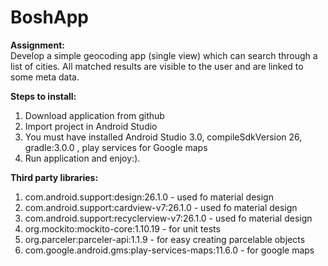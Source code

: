 # BoshApp

**Assignment:**<br />
Develop a simple geocoding app (single view) which can search through a list of cities. All
matched results are visible to the user and are linked to some meta data.

**Steps to install:**<br />
1) Download application from github<br />
2) Import project in Android Studio<br />
3) You must have installed Android Studio 3.0, compileSdkVersion 26, gradle:3.0.0 , play services for Google maps <br />
4) Run application and enjoy:).

**Third party libraries:**<br />
1) com.android.support:design:26.1.0 - used fo material design <br />
2) com.android.support:cardview-v7:26.1.0 - used fo material design<br />
3) com.android.support:recyclerview-v7:26.1.0 - used fo material design<br />
4) org.mockito:mockito-core:1.10.19 - for unit tests <br />
5) org.parceler:parceler-api:1.1.9 - for easy creating parcelable objects <br />
6) com.google.android.gms:play-services-maps:11.6.0 - for google maps
